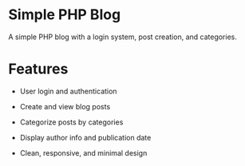 # Simple PHP Blog

A simple PHP blog with a login system, post creation, and categories.

# Features

- User login and authentication

- Create and view blog posts

- Categorize posts by categories

- Display author info and publication date

- Clean, responsive, and minimal design
